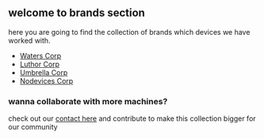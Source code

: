 ## welcome to brands section

here you are going to find the collection of brands which devices we have worked with.

* [Waters Corp](https://victage.github.io/brands/waters/)
* [Luthor Corp](https://victage.github.io/brands/waters)
* [Umbrella Corp](https://victage.github.io/brands/waters)
* [Nodevices Corp](https://victage.github.io/brands/waters)


### wanna collaborate with more machines?

check out our [contact here](https://victage.github.io/contact) and contribute to make this collection bigger for our community
